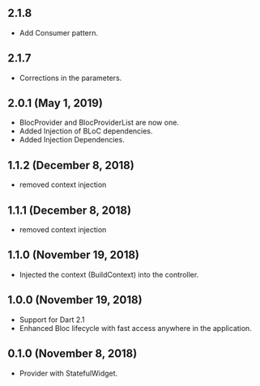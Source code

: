 ## 2.1.8
- Add Consumer pattern.

## 2.1.7
- Corrections in the parameters.

## 2.0.1 (May 1, 2019)
- BlocProvider and BlocProviderList are now one.
- Added Injection of BLoC dependencies.
- Added Injection Dependencies.

## 1.1.2 (December 8, 2018)
- removed context injection

## 1.1.1 (December 8, 2018)
- removed context injection

## 1.1.0 (November 19, 2018)
- Injected the context (BuildContext) into the controller.

## 1.0.0 (November 19, 2018)
- Support for Dart 2.1
- Enhanced Bloc lifecycle with fast access anywhere in the application.

## 0.1.0 (November 8, 2018)
- Provider with StatefulWidget.